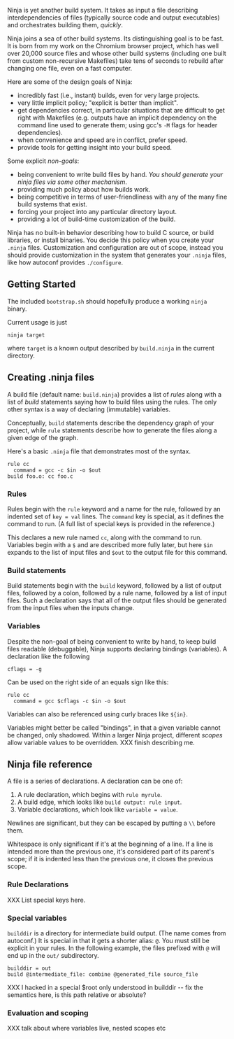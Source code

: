 

Ninja is yet another build system.  It takes as input a file
describing interdependencies of files (typically source code and
output executables) and orchestrates building them, *quickly*.

Ninja joins a sea of other build systems.  Its distinguishing goal is
to be fast.  It is born from my work on the Chromium browser project,
which has well over 20,000 source files and whose other build systems
(including one built from custom non-recursive Makefiles) take tens of
seconds to rebuild after changing one file, even on a fast computer.

Here are some of the design goals of Ninja:

* incredibly fast (i.e., instant) builds, even for very large projects.
* very little implicit policy; "explicit is better than implicit".
* get dependencies correct, in particular  situations that are difficult
  to get right with Makefiles (e.g. outputs have an implicit dependency on
  the command line used to generate them; using gcc's `-M` flags
  for header dependencies).
* when convenience and speed are in conflict, prefer speed.
* provide tools for getting insight into your build speed.

Some explicit *non-goals*:

* being convenient to write build files by hand.  *You should generate
  your ninja files via some other mechanism*.
* providing much policy about how builds work.
* being competitive in terms of user-friendliness with any of the many
  fine build systems that exist.
* forcing your project into any particular directory layout.
* providing a lot of build-time customization of the build.

Ninja has no built-in behavior describing how to build C source, or
build libraries, or install binaries.  You decide this policy when you
create your `.ninja` files.  Customization and configuration are out
of scope, instead you should provide customization in the system that
generates your `.ninja` files, like how autoconf provides
`./configure`.

## Getting Started
The included `bootstrap.sh` should hopefully produce a working `ninja`
binary.

Current usage is just

    ninja target

where `target` is a known output described by `build.ninja` in the
current directory.

## Creating .ninja files
A build file (default name: `build.ninja`) provides a list of *rules*
along with a list of *build* statements saying how to build files
using the rules.  The only other syntax is a way of declaring
(immutable) variables.

Conceptually, `build` statements describe the dependency graph of your
project, while `rule` statements describe how to generate the files
along a given edge of the graph.

Here's a basic `.ninja` file that demonstrates most of the syntax.

    rule cc
      command = gcc -c $in -o $out
    build foo.o: cc foo.c

### Rules
Rules begin with the `rule` keyword and a name for the rule, followed
by an indented set of `key = val` lines.  The `command` key is special,
as it defines the command to run.  (A full list of special keys is
provided in the reference.)

This declares a new rule named `cc`, along with the command to run.
Variables begin with a `$` and are described more fully later, but
here `$in` expands to the list of input files and `$out` to the output
file for this command.

### Build statements
Build statements begin with the `build` keyword, followed by a list of
output files, followed by a colon, followed by a rule name, followed
by a list of input files.  Such a declaration says that all of the
output files should be generated from the input files when the inputs
change.

### Variables
Despite the non-goal of being convenient to write by hand, to keep
build files readable (debuggable), Ninja supports declaring bindings
(variables).  A declaration like the following

    cflags = -g

Can be used on the right side of an equals sign like this:

    rule cc
      command = gcc $cflags -c $in -o $out

Variables can also be referenced using curly braces like `${in}`.

Variables might better be called "bindings", in that a given variable
cannot be changed, only shadowed.  Within a larger Ninja project,
different *scopes* allow variable values to be overridden.  XXX finish
describing me.

## Ninja file reference
A file is a series of declarations.  A declaration can be one of:

1. A rule declaration, which begins with `rule myrule`.
2. A build edge, which looks like `build output: rule input`.
3. Variable declarations, which look like `variable = value`.

Newlines are significant, but they can be escaped by putting a `\\`
before them.

Whitespace is only significant if it's at the beginning of a line.  If
a line is intended more than the previous one, it's considered part of
its parent's scope; if it is indented less than the previous one, it
closes the previous scope.

### Rule Declarations
XXX List special keys here.

### Special variables
`builddir` is a directory for intermediate build output.  (The name
comes from autoconf.)  It is special in that it gets a shorter alias:
`@`.  You must still be explicit in your rules.  In the following
example, the files prefixed with `@` will end up in the `out/`
subdirectory.

    builddir = out
    build @intermediate_file: combine @generated_file source_file

XXX I hacked in a special $root only understood in builddir -- fix the
semantics here, is this path relative or absolute?

### Evaluation and scoping

XXX talk about where variables live, nested scopes etc
